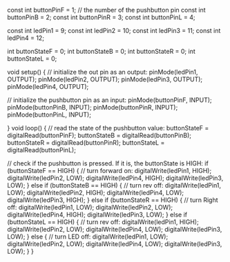 const int buttonPinF = 1;   // the number of the pushbutton pin
const int buttonPinB = 2;
const int buttonPinR = 3;
const int buttonPinL = 4;

const int ledPin1 = 9;
const int ledPin2 = 10;
const int ledPin3 = 11;
const int ledPin4 = 12;

int buttonStateF = 0;
int buttonStateB = 0;
int buttonStateR = 0;
int buttonStateL = 0;

void setup() {
  // initialize the out pin as an output:
  pinMode(ledPin1, OUTPUT);
  pinMode(ledPin2, OUTPUT);
  pinMode(ledPin3, OUTPUT); 
  pinMode(ledPin4, OUTPUT);
 
  
  // initialize the pushbutton pin as an input:
  pinMode(buttonPinF, INPUT);
  pinMode(buttonPinB, INPUT);
  pinMode(buttonPinR, INPUT);
  pinMode(buttonPinL, INPUT);
  
}
void loop() {
  // read the state of the pushbutton value:
  buttonStateF = digitalRead(buttonPinF);
  buttonStateB = digitalRead(buttonPinB);
  buttonStateR = digitalRead(buttonPinR);
  buttonStateL = digitalRead(buttonPinL);
  

  // check if the pushbutton is pressed. If it is, the buttonState is HIGH:
  if (buttonStateF == HIGH) {
    // turn forward on:
    digitalWrite(ledPin1, HIGH);
    digitalWrite(ledPin2, LOW);
    digitalWrite(ledPin4, HIGH);
    digitalWrite(ledPin3, LOW);
  } 
  else if (buttonStateB == HIGH)   {
    // turn rev off:
    digitalWrite(ledPin1, LOW);
    digitalWrite(ledPin2, HIGH);
    digitalWrite(ledPin4, LOW);
    digitalWrite(ledPin3, HIGH);
  }
  else if (buttonStateR == HIGH)  {
    // turn Right off:
    digitalWrite(ledPin1, LOW);
    digitalWrite(ledPin2, LOW);
    digitalWrite(ledPin4, HIGH);
    digitalWrite(ledPin3, LOW);
  } 
  else if (buttonStateL == HIGH)   {
    // turn rev off:
    digitalWrite(ledPin1, HIGH);
    digitalWrite(ledPin2, LOW);
    digitalWrite(ledPin4, LOW);
    digitalWrite(ledPin3, LOW);
  }
  else {
    // turn LED off:
    digitalWrite(ledPin1, LOW);
    digitalWrite(ledPin2, LOW);
    digitalWrite(ledPin4, LOW);
    digitalWrite(ledPin3, LOW);
  }
}
